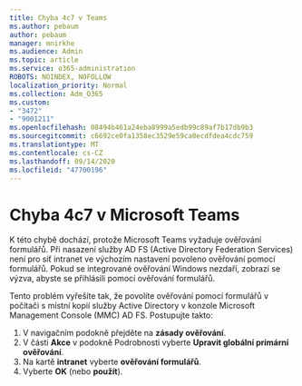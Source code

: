 ```yaml
---
title: Chyba 4c7 v Teams
ms.author: pebaum
author: pebaum
manager: mnirkhe
ms.audience: Admin
ms.topic: article
ms.service: o365-administration
ROBOTS: NOINDEX, NOFOLLOW
localization_priority: Normal
ms.collection: Adm_O365
ms.custom:
- "3472"
- "9001211"
ms.openlocfilehash: 08494b461a24eba8999a5edb99c89af7b17db9b3
ms.sourcegitcommit: c6692ce0fa1358ec3529e59ca0ecdfdea4cdc759
ms.translationtype: MT
ms.contentlocale: cs-CZ
ms.lasthandoff: 09/14/2020
ms.locfileid: "47700196"
---
```

# <a name="4c7-error-in-microsoft-teams"></a>Chyba 4c7 v Microsoft Teams

K této chybě dochází, protože Microsoft Teams vyžaduje ověřování formulářů. Při nasazení služby AD FS (Active Directory Federation Services) není pro síť intranet ve výchozím nastavení povoleno ověřování pomocí formulářů. Pokud se integrované ověřování Windows nezdaří, zobrazí se výzva, abyste se přihlásili pomocí ověřování formulářů.

Tento problém vyřešíte tak, že povolíte ověřování pomocí formulářů v počítači s místní kopií služby Active Directory v konzole Microsoft Management Console (MMC) AD FS. Postupujte takto: 

1. V navigačním podokně přejděte na **zásady ověřování**.
2. V části **Akce** v podokně Podrobnosti vyberte **Upravit globální primární ověřování**.
3. Na kartě **intranet** vyberte **ověřování formulářů**.
4. Vyberte **OK** (nebo **použít**).